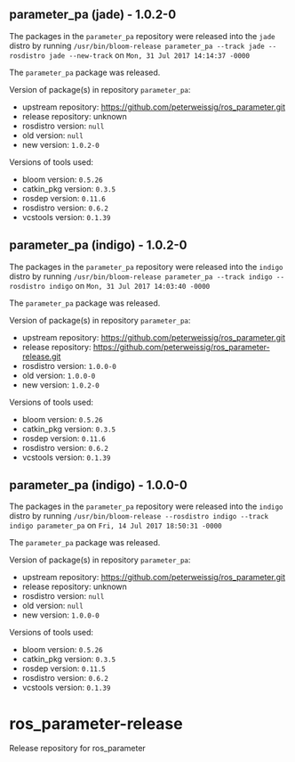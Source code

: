 ## parameter_pa (jade) - 1.0.2-0

The packages in the `parameter_pa` repository were released into the `jade` distro by running `/usr/bin/bloom-release parameter_pa --track jade --rosdistro jade --new-track` on `Mon, 31 Jul 2017 14:14:37 -0000`

The `parameter_pa` package was released.

Version of package(s) in repository `parameter_pa`:

- upstream repository: https://github.com/peterweissig/ros_parameter.git
- release repository: unknown
- rosdistro version: `null`
- old version: `null`
- new version: `1.0.2-0`

Versions of tools used:

- bloom version: `0.5.26`
- catkin_pkg version: `0.3.5`
- rosdep version: `0.11.6`
- rosdistro version: `0.6.2`
- vcstools version: `0.1.39`


## parameter_pa (indigo) - 1.0.2-0

The packages in the `parameter_pa` repository were released into the `indigo` distro by running `/usr/bin/bloom-release parameter_pa --track indigo --rosdistro indigo` on `Mon, 31 Jul 2017 14:03:40 -0000`

The `parameter_pa` package was released.

Version of package(s) in repository `parameter_pa`:

- upstream repository: https://github.com/peterweissig/ros_parameter.git
- release repository: https://github.com/peterweissig/ros_parameter-release.git
- rosdistro version: `1.0.0-0`
- old version: `1.0.0-0`
- new version: `1.0.2-0`

Versions of tools used:

- bloom version: `0.5.26`
- catkin_pkg version: `0.3.5`
- rosdep version: `0.11.6`
- rosdistro version: `0.6.2`
- vcstools version: `0.1.39`


## parameter_pa (indigo) - 1.0.0-0

The packages in the `parameter_pa` repository were released into the `indigo` distro by running `/usr/bin/bloom-release --rosdistro indigo --track indigo parameter_pa` on `Fri, 14 Jul 2017 18:50:31 -0000`

The `parameter_pa` package was released.

Version of package(s) in repository `parameter_pa`:

- upstream repository: https://github.com/peterweissig/ros_parameter.git
- release repository: unknown
- rosdistro version: `null`
- old version: `null`
- new version: `1.0.0-0`

Versions of tools used:

- bloom version: `0.5.26`
- catkin_pkg version: `0.3.5`
- rosdep version: `0.11.5`
- rosdistro version: `0.6.2`
- vcstools version: `0.1.39`


# ros_parameter-release
Release repository for ros_parameter
